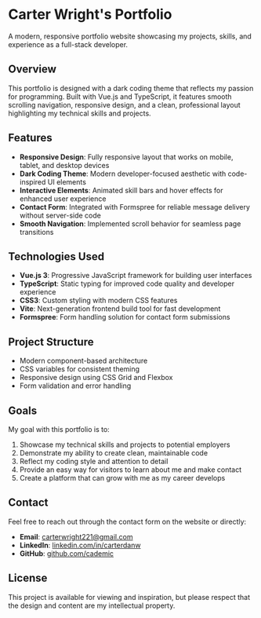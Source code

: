 # Carter Wright's Portfolio

A modern, responsive portfolio website showcasing my projects, skills, and experience as a full-stack developer.

## Overview

This portfolio is designed with a dark coding theme that reflects my passion for programming. Built with Vue.js and TypeScript, it features smooth scrolling navigation, responsive design, and a clean, professional layout highlighting my technical skills and projects.

## Features

- **Responsive Design**: Fully responsive layout that works on mobile, tablet, and desktop devices
- **Dark Coding Theme**: Modern developer-focused aesthetic with code-inspired UI elements
- **Interactive Elements**: Animated skill bars and hover effects for enhanced user experience
- **Contact Form**: Integrated with Formspree for reliable message delivery without server-side code
- **Smooth Navigation**: Implemented scroll behavior for seamless page transitions

## Technologies Used

- **Vue.js 3**: Progressive JavaScript framework for building user interfaces
- **TypeScript**: Static typing for improved code quality and developer experience
- **CSS3**: Custom styling with modern CSS features
- **Vite**: Next-generation frontend build tool for fast development
- **Formspree**: Form handling solution for contact form submissions

## Project Structure

- Modern component-based architecture
- CSS variables for consistent theming
- Responsive design using CSS Grid and Flexbox
- Form validation and error handling

## Goals

My goal with this portfolio is to:

1. Showcase my technical skills and projects to potential employers
2. Demonstrate my ability to create clean, maintainable code
3. Reflect my coding style and attention to detail
4. Provide an easy way for visitors to learn about me and make contact
5. Create a platform that can grow with me as my career develops

## Contact

Feel free to reach out through the contact form on the website or directly:

- **Email**: carterwright221@gmail.com
- **LinkedIn**: [linkedin.com/in/carterdanw](https://linkedin.com/in/carterdanw/)
- **GitHub**: [github.com/cademic](https://github.com/cademic)

## License

This project is available for viewing and inspiration, but please respect that the design and content are my intellectual property.